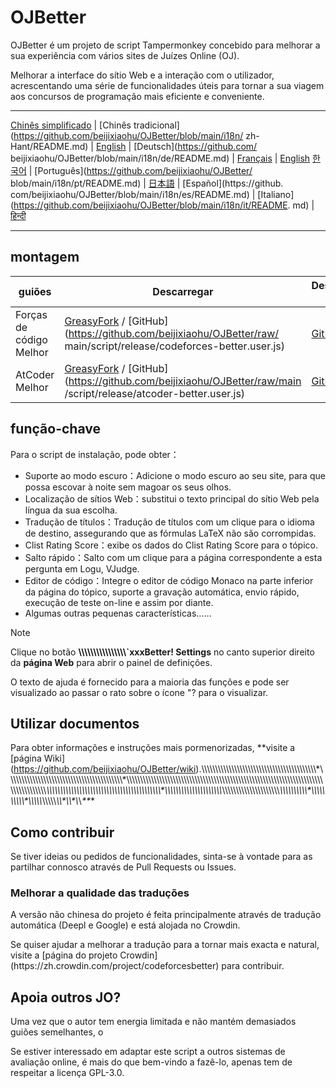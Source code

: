# OJBetter

OJBetter é um projeto de script Tampermonkey concebido para melhorar a sua experiência com vários sites de Juízes Online (OJ).

Melhorar a interface do sítio Web e a interação com o utilizador, acrescentando uma série de funcionalidades úteis para tornar a sua viagem aos concursos de programação mais eficiente e conveniente.

------

[Chinês simplificado](https://github.com/beijixiaohu/OJBetter/blob/main/README.md) | [Chinês tradicional](https://github.com/beijixiaohu/OJBetter/blob/main/i18n/ zh-Hant/README.md) | [English](https://github.com/beijixiaohu/OJBetter/blob/main/i18n/en/README.md) | [Deutsch](https://github.com/ beijixiaohu/OJBetter/blob/main/i18n/de/README.md) | [Français](https://github.com/beijixiaohu/OJBetter/blob/main/i18n/fr/README.md) | [English](https://github.com/beijixiaohu/OJBetter/blob/main/i18n/fr/README.md) [한국어](https://github.com/beijixiaohu/OJBetter/blob/main/i18n/ko/README.md) | [Português](https://github.com/beijixiaohu/OJBetter/ blob/main/i18n/pt/README.md) | [日本語](https://github.com/beijixiaohu/OJBetter/blob/main/i18n/ja/README.md) | [Español](https://github. com/beijixiaohu/OJBetter/blob/main/i18n/es/README.md) | [Italiano](https://github.com/beijixiaohu/OJBetter/blob/main/i18n/it/README. md) | [हिन्दी](https://github.com/beijixiaohu/OJBetter/blob/main/i18n/hi/README.md)

------

## montagem

| guiões                  | Descarregar                                                                                                                                                                                                                                                                                                               | Descarregar Beta                                                                                |
| ----------------------- | ------------------------------------------------------------------------------------------------------------------------------------------------------------------------------------------------------------------------------------------------------------------------------------------------------------------------- | ----------------------------------------------------------------------------------------------- |
| Forças de código Melhor | [GreasyFork](https://greasyfork.org/zh-CN/scripts/465777-codeforces-better) / [GitHub](https://github.com/beijixiaohu/OJBetter/raw/ main/script/release/codeforces-better.user.js) | [GitHub](https://github.com/beijixiaohu/OJBetter/raw/main/script/dev/codeforces-better.user.js) |
| AtCoder Melhor          | [GreasyFork](https://greasyfork.org/zh-CN/scripts/471106-atcoder-better) / [GitHub](https://github.com/beijixiaohu/OJBetter/raw/main /script/release/atcoder-better.user.js)       | [GitHub](https://github.com/beijixiaohu/OJBetter/raw/main/script/dev/atcoder-better.user.js)    |

## função-chave

Para o script de instalação, pode obter：

- Suporte ao modo escuro：Adicione o modo escuro ao seu site, para que possa escovar à noite sem magoar os seus olhos.
- Localização de sítios Web：substitui o texto principal do sítio Web pela língua da sua escolha.
- Tradução de títulos：Tradução de títulos com um clique para o idioma de destino, assegurando que as fórmulas LaTeX não são corrompidas.
- Clist Rating Score：exibe os dados do Clist Rating Score para o tópico.
- Salto rápido：Salto com um clique para a página correspondente a esta pergunta em Logu, VJudge.
- Editor de código：Integre o editor de código Monaco na parte inferior da página do tópico, suporte a gravação automática, envio rápido, execução de teste on-line e assim por diante.
- Algumas outras pequenas características……

> [!NOTE]
>
> Clique no botão **\\\\\\\\\\\\\\\\\\\\\\\\\\\\\\\\\`xxxBetter! Settings** no canto superior direito da **página Web** para abrir o painel de definições.
>
> O texto de ajuda é fornecido para a maioria das funções e pode ser visualizado ao passar o rato sobre o ícone "? para o visualizar.

## Utilizar documentos

Para obter informações e instruções mais pormenorizadas, **visite a [página Wiki] (https://github.com/beijixiaohu/OJBetter/wiki).\\\\\\\\\\\\\\\\\\\\\\\\\\\\\\\\\\\\\\\\\\\\\\\\\\\\\\\\\\\\\\\\\\\\\\\\\\\\\\\\\\\\\*\\\\\\\\\\\\\\\\\\\\\\\\\\\\\\\\\\\\\\\\\\\\\\\\\\\\\\\\\\\\\\\\\\\\\\\\\\\\\\\\\\\\\*\\\\\\\\\\\\\\\\\\\\\\\\\\\\\\\\\\\\\\\\\\\\\\\\\\\\\\\\\\\\\\\\\\\\\\\\\\\\\\\\\\\\\\\\\\\\\\\\\\\\\\\\\\\\\\\\\\\\\\\\\\\\\\\\\\\\\\\\\\\\\\\\\\\\\\\\\\\\\\\\\\\\\\\\\\*\\\\\\\\\\\\\\\\\\\\\\\\\\\\\\\\\\\\\\\\\\\\\\\\\\\\\\\\\\\\\\\\\\\\\\\\\\\\\\\\\\\\\*\\\\\\\\\\\\\\\\\\\\\\\\\\\\\\\\\\\\\\\\\\*\\\\\\\\\\\\\\\\\\\\\\\\\\\\\\\\\\\\\\\\\\*\\\\\\\\\\\\\\\\\\\\\*\\\\\\\\\\\\\\\\\\\\\*\\\\\\\\\\*\\\\\\\\\\*\\\\\*\\\\\*\\*\\*\*\**\*

## Como contribuir

Se tiver ideias ou pedidos de funcionalidades, sinta-se à vontade para as partilhar connosco através de Pull Requests ou Issues.

### Melhorar a qualidade das traduções

A versão não chinesa do projeto é feita principalmente através de tradução automática (Deepl e Google) e está alojada no Crowdin.

Se quiser ajudar a melhorar a tradução para a tornar mais exacta e natural, visite a [página do projeto Crowdin] (https\://zh.crowdin.com/project/codeforcesbetter) para contribuir.

## Apoia outros JO?

Uma vez que o autor tem energia limitada e não mantém demasiados guiões semelhantes, o

Se estiver interessado em adaptar este script a outros sistemas de avaliação online, é mais do que bem-vindo a fazê-lo, apenas tem de respeitar a licença GPL-3.0.